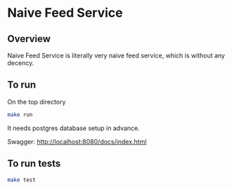 # Naive Feed Service
## Overview
Naive Feed Service is literally very naive feed service, which is without any decency.  

## To run
On the top directory
```bash
make run
```
It needs postgres database setup in advance.

Swagger: [http://localhost:8080/docs/index.html](http://localhost:8080/docs/index.html)

## To run tests
```bash
make test
```
